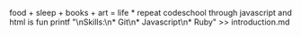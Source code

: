 food + sleep + books + art = life * repeat
codeschool through javascript and html is fun
printf "\nSkills:\n* Git\n* Javascript\n* Ruby" >> introduction.md